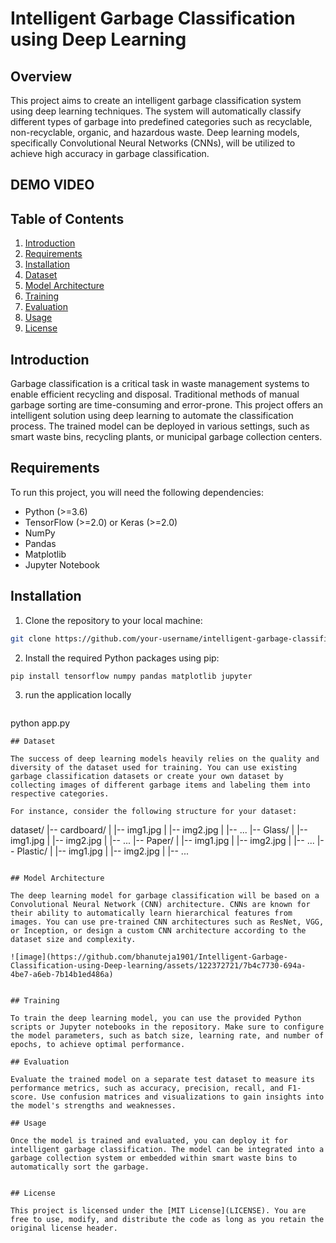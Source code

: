 
# Intelligent Garbage Classification using Deep Learning

## Overview

This project aims to create an intelligent garbage classification system using deep learning techniques. The system will automatically classify different types of garbage into predefined categories such as recyclable, non-recyclable, organic, and hazardous waste. Deep learning models, specifically Convolutional Neural Networks (CNNs), will be utilized to achieve high accuracy in garbage classification.

## DEMO VIDEO

## Table of Contents

1. [Introduction](#introduction)
2. [Requirements](#requirements)
3. [Installation](#installation)
4. [Dataset](#dataset)
5. [Model Architecture](#model-architecture)
6. [Training](#training)
7. [Evaluation](#evaluation)
8. [Usage](#usage)
9. [License](#license)

## Introduction

Garbage classification is a critical task in waste management systems to enable efficient recycling and disposal. Traditional methods of manual garbage sorting are time-consuming and error-prone. This project offers an intelligent solution using deep learning to automate the classification process. The trained model can be deployed in various settings, such as smart waste bins, recycling plants, or municipal garbage collection centers.

## Requirements

To run this project, you will need the following dependencies:

- Python (>=3.6)
- TensorFlow (>=2.0) or Keras (>=2.0)
- NumPy
- Pandas
- Matplotlib
- Jupyter Notebook

## Installation

1. Clone the repository to your local machine:

```bash
git clone https://github.com/your-username/intelligent-garbage-classification.git
```

2. Install the required Python packages using pip:

```bash
pip install tensorflow numpy pandas matplotlib jupyter
```
3. run the application locally
   ```bash
python app.py
```
## Dataset

The success of deep learning models heavily relies on the quality and diversity of the dataset used for training. You can use existing garbage classification datasets or create your own dataset by collecting images of different garbage items and labeling them into respective categories.

For instance, consider the following structure for your dataset:

```
dataset/
|-- cardboard/
|   |-- img1.jpg
|   |-- img2.jpg
|   |-- ...
|-- Glass/
|   |-- img1.jpg
|   |-- img2.jpg
|   |-- ...
|-- Paper/
|   |-- img1.jpg
|   |-- img2.jpg
|   |-- ...
|-- Plastic/
|   |-- img1.jpg
|   |-- img2.jpg
|   |-- ...
```

## Model Architecture

The deep learning model for garbage classification will be based on a Convolutional Neural Network (CNN) architecture. CNNs are known for their ability to automatically learn hierarchical features from images. You can use pre-trained CNN architectures such as ResNet, VGG, or Inception, or design a custom CNN architecture according to the dataset size and complexity.

![image](https://github.com/bhanuteja1901/Intelligent-Garbage-Classification-using-Deep-learning/assets/122372721/7b4c7730-694a-4be7-a6eb-7b14b1ed486a)


## Training

To train the deep learning model, you can use the provided Python scripts or Jupyter notebooks in the repository. Make sure to configure the model parameters, such as batch size, learning rate, and number of epochs, to achieve optimal performance.

## Evaluation

Evaluate the trained model on a separate test dataset to measure its performance metrics, such as accuracy, precision, recall, and F1-score. Use confusion matrices and visualizations to gain insights into the model's strengths and weaknesses.

## Usage

Once the model is trained and evaluated, you can deploy it for intelligent garbage classification. The model can be integrated into a garbage collection system or embedded within smart waste bins to automatically sort the garbage.


## License

This project is licensed under the [MIT License](LICENSE). You are free to use, modify, and distribute the code as long as you retain the original license header.
